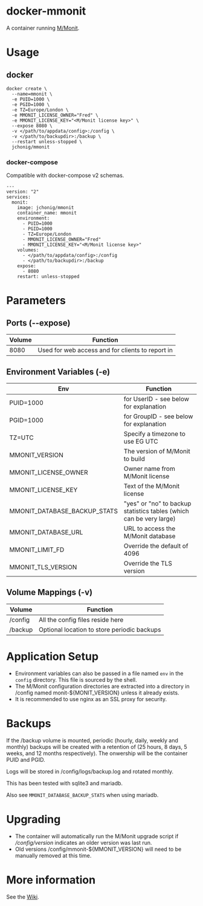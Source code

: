 # docker-mmonit
A container running [M/Monit](https://mmonit.com).

# Usage

## docker

```
docker create \
  --name=mmonit \
  -e PUID=1000 \
  -e PGID=1000 \
  -e TZ=Europe/London \
  -e MMONIT_LICENSE_OWNER="Fred" \
  -e MMONIT_LICENSE_KEY="<M/Monit license key>" \
  --expose 8080 \
  -v </path/to/appdata/config>:/config \
  -v </path/to/backupdir>:/backup \
  --restart unless-stopped \
  jchonig/mmonit
```

### docker-compose

Compatible with docker-compose v2 schemas.

```
---
version: "2"
services:
  monit:
    image: jchonig/mmonit
    container_name: mmonit
    environment:
      - PUID=1000
      - PGID=1000
      - TZ=Europe/London
      - MMONIT_LICENSE_OWNER="Fred"
      - MMONIT_LICENSE_KEY="<M/Monit license key>"
    volumes:
      - </path/to/appdata/config>:/config
      - </path/to/backupdir>:/backup
    expose:
      - 8080
    restart: unless-stopped
```

# Parameters

## Ports (--expose)

| Volume | Function                                         |
|--------|--------------------------------------------------|
| 8080   | Used for web access and for clients to report in |

## Environment Variables (-e)

| Env                          | Function                                                            |
|------------------------------|---------------------------------------------------------------------|
| PUID=1000                    | for UserID - see below for explanation                              |
| PGID=1000                    | for GroupID - see below for explanation                             |
| TZ=UTC                       | Specify a timezone to use EG UTC                                    |
| MMONIT_VERSION               | The version of M\/Monit to build                                    |
| MMONIT_LICENSE_OWNER         | Owner name from M\/Monit license                                    |
| MMONIT_LICENSE_KEY           | Text of the M/Monit license                                         |
| MMONIT_DATABASE_BACKUP_STATS | "yes" or "no" to backup statistics tables (which can be very large) |
| MMONIT_DATABASE_URL          | URL to access the M\/Monit database                                 |
| MMONIT_LIMIT_FD              | Override the default of 4096                                        |
| MMONIT_TLS_VERSION           | Override the TLS version                                            |

## Volume Mappings (-v)

| Volume  | Function                                    |
|---------|---------------------------------------------|
| /config | All the config files reside here            |
| /backup | Optional location to store periodic backups |

# Application Setup

  * Environment variables can also be passed in a file named `env` in
    the `config` directory. This file is sourced by the shell.
  * The M/Monit configuration directories are extracted into a
    directory in /config named monit-${MONIT_VERSION} unless it
    already exists. 
  * It is recommended to use nginx as an SSL proxy for security.

# Backups

If the /backup volume is mounted, periodic (hourly, daily, weekly and
monthly) backups will be created with a retention of (25 hours, 8
days, 5 weeks, and 12 months respectively). The onwership will be the
container PUID and PGID.

Logs will be stored in /config/logs/backup.log and rotated monthly.

This has been tested with sqlite3 and mariadb.

Also see `MMONIT_DATABASE_BACKUP_STATS` when using mariadb.

# Upgrading

  * The container will automatically run the M/Monit upgrade script if
    */config/version* indicates an older version was last run.
  * Old versions /config/mmonit-${MMONIT_VERSION} will need to be
    manually removed at this time.

# More information

See the [Wiki](https://github.com/jchonig/docker-mmonit/wiki).
